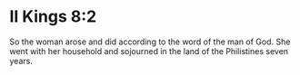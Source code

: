 # II Kings 8:2

So the woman arose and did according to the word of the man of God. She went with her household and sojourned in the land of the Philistines seven years.
